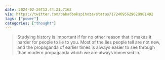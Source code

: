 ```yaml
---
date: 2024-02-26T12:44:21.716Z
via: https://twitter.com/babadookspinoza/status/1724095629628981492
tags: ["power"]
categories: ["thought"]
---
```

> Studying history is important if for no other reason that it makes it harder for people to lie to you. Most of the lies people tell are not new, and the propaganda of earlier times is always easier to see through than modern propaganda which we are always immersed in.
